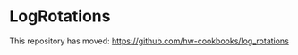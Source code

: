 LogRotations
============

This repository has moved: https://github.com/hw-cookbooks/log_rotations
